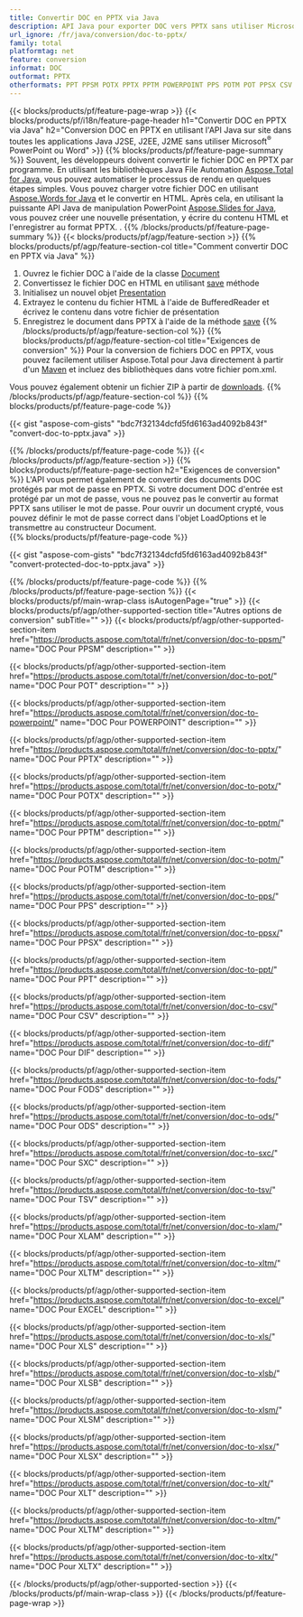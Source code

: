 ```yaml
---
title: Convertir DOC en PPTX via Java
description: API Java pour exporter DOC vers PPTX sans utiliser Microsoft Word ou PowerPoint
url_ignore: /fr/java/conversion/doc-to-pptx/
family: total
platformtag: net
feature: conversion
informat: DOC
outformat: PPTX
otherformats: PPT PPSM POTX PPTX PPTM POWERPOINT PPS POTM POT PPSX CSV DIF FODS ODS SXC TSV XLAM XLTM EXCEL XLS XLSB XLSM XLSX XLT XLTM XLTX
---
```

{{< blocks/products/pf/feature-page-wrap >}}
{{< blocks/products/pf/i18n/feature-page-header h1="Convertir DOC en PPTX via Java" h2="Conversion DOC en PPTX en utilisant l'API Java sur site dans toutes les applications Java J2SE, J2EE, J2ME sans utiliser Microsoft<sup>&reg;</sup> PowerPoint ou Word" >}}
{{% blocks/products/pf/feature-page-summary %}}
Souvent, les développeurs doivent convertir le fichier DOC en PPTX par programme. En utilisant les bibliothèques Java File Automation [Aspose.Total for Java](https://products.aspose.com/total/java/), vous pouvez automatiser le processus de rendu en quelques étapes simples. Vous pouvez charger votre fichier DOC en utilisant [Aspose.Words for Java](https://products.aspose.com/words/java/) et le convertir en HTML. Après cela, en utilisant la puissante API Java de manipulation PowerPoint [Aspose.Slides for Java](https://products.aspose.com/slides/java/), vous pouvez créer une nouvelle présentation, y écrire du contenu HTML et l'enregistrer au format PPTX. .
{{% /blocks/products/pf/feature-page-summary  %}}
{{< blocks/products/pf/agp/feature-section >}}
{{% blocks/products/pf/agp/feature-section-col title="Comment convertir DOC en PPTX via Java" %}}
1. Ouvrez le fichier DOC à l'aide de la classe [Document](https://reference.aspose.com/words/java/com.aspose.words/Document)
2. Convertissez le fichier DOC en HTML en utilisant [save](https://reference.aspose.com/words/java/com.aspose.words/Document#save(java.lang.String,com.aspose.words.SaveOptions)) méthode
3. Initialisez un nouvel objet [Presentation](https://reference.aspose.com/slides/java/com.aspose.slides/Presentation)
5. Extrayez le contenu du fichier HTML à l'aide de BufferedReader et écrivez le contenu dans votre fichier de présentation
6. Enregistrez le document dans PPTX à l'aide de la méthode [save](https://reference.aspose.com/slides/java/com.aspose.slides/Presentation#save-java.io.OutputStream-int-)
{{% /blocks/products/pf/agp/feature-section-col %}}
{{% blocks/products/pf/agp/feature-section-col title="Exigences de conversion" %}}
Pour la conversion de fichiers DOC en PPTX, vous pouvez facilement utiliser Aspose.Total pour Java directement à partir d'un [Maven](https://repository.aspose.com/webapp/#/artifacts/browse/tree/General/repo/com/aspose/aspose-total) et incluez des bibliothèques dans votre fichier pom.xml.

Vous pouvez également obtenir un fichier ZIP à partir de [downloads](https://downloads.aspose.com/total/java).
{{% /blocks/products/pf/agp/feature-section-col %}}
{{% blocks/products/pf/feature-page-code %}}

{{< gist "aspose-com-gists" "bdc7f32134dcfd5fd6163ad4092b843f" "convert-doc-to-pptx.java" >}}


{{% /blocks/products/pf/feature-page-code %}}
{{< /blocks/products/pf/agp/feature-section >}}
{{% blocks/products/pf/feature-page-section  h2="Exigences de conversion" %}}
L'API vous permet également de convertir des documents DOC protégés par mot de passe en PPTX. Si votre document DOC d'entrée est protégé par un mot de passe, vous ne pouvez pas le convertir au format PPTX sans utiliser le mot de passe. Pour ouvrir un document crypté, vous pouvez définir le mot de passe correct dans l'objet LoadOptions et le transmettre au constructeur Document.  
{{% blocks/products/pf/feature-page-code %}}

{{< gist "aspose-com-gists" "bdc7f32134dcfd5fd6163ad4092b843f" "convert-protected-doc-to-pptx.java" >}}

{{% /blocks/products/pf/feature-page-code  %}}
{{% /blocks/products/pf/feature-page-section %}}
{{< blocks/products/pf/main-wrap-class isAutogenPage="true" >}}
{{< blocks/products/pf/agp/other-supported-section title="Autres options de conversion" subTitle="" >}}
{{< blocks/products/pf/agp/other-supported-section-item href="https://products.aspose.com/total/fr/net/conversion/doc-to-ppsm/" name="DOC Pour PPSM" description="" >}}

{{< blocks/products/pf/agp/other-supported-section-item href="https://products.aspose.com/total/fr/net/conversion/doc-to-pot/" name="DOC Pour POT" description="" >}}

{{< blocks/products/pf/agp/other-supported-section-item href="https://products.aspose.com/total/fr/net/conversion/doc-to-powerpoint/" name="DOC Pour POWERPOINT" description="" >}}

{{< blocks/products/pf/agp/other-supported-section-item href="https://products.aspose.com/total/fr/net/conversion/doc-to-pptx/" name="DOC Pour PPTX" description="" >}}

{{< blocks/products/pf/agp/other-supported-section-item href="https://products.aspose.com/total/fr/net/conversion/doc-to-potx/" name="DOC Pour POTX" description="" >}}

{{< blocks/products/pf/agp/other-supported-section-item href="https://products.aspose.com/total/fr/net/conversion/doc-to-pptm/" name="DOC Pour PPTM" description="" >}}

{{< blocks/products/pf/agp/other-supported-section-item href="https://products.aspose.com/total/fr/net/conversion/doc-to-potm/" name="DOC Pour POTM" description="" >}}

{{< blocks/products/pf/agp/other-supported-section-item href="https://products.aspose.com/total/fr/net/conversion/doc-to-pps/" name="DOC Pour PPS" description="" >}}

{{< blocks/products/pf/agp/other-supported-section-item href="https://products.aspose.com/total/fr/net/conversion/doc-to-ppsx/" name="DOC Pour PPSX" description="" >}}

{{< blocks/products/pf/agp/other-supported-section-item href="https://products.aspose.com/total/fr/net/conversion/doc-to-ppt/" name="DOC Pour PPT" description="" >}}

{{< blocks/products/pf/agp/other-supported-section-item href="https://products.aspose.com/total/fr/net/conversion/doc-to-csv/" name="DOC Pour CSV" description="" >}}

{{< blocks/products/pf/agp/other-supported-section-item href="https://products.aspose.com/total/fr/net/conversion/doc-to-dif/" name="DOC Pour DIF" description="" >}}

{{< blocks/products/pf/agp/other-supported-section-item href="https://products.aspose.com/total/fr/net/conversion/doc-to-fods/" name="DOC Pour FODS" description="" >}}

{{< blocks/products/pf/agp/other-supported-section-item href="https://products.aspose.com/total/fr/net/conversion/doc-to-ods/" name="DOC Pour ODS" description="" >}}

{{< blocks/products/pf/agp/other-supported-section-item href="https://products.aspose.com/total/fr/net/conversion/doc-to-sxc/" name="DOC Pour SXC" description="" >}}

{{< blocks/products/pf/agp/other-supported-section-item href="https://products.aspose.com/total/fr/net/conversion/doc-to-tsv/" name="DOC Pour TSV" description="" >}}

{{< blocks/products/pf/agp/other-supported-section-item href="https://products.aspose.com/total/fr/net/conversion/doc-to-xlam/" name="DOC Pour XLAM" description="" >}}

{{< blocks/products/pf/agp/other-supported-section-item href="https://products.aspose.com/total/fr/net/conversion/doc-to-xltm/" name="DOC Pour XLTM" description="" >}}

{{< blocks/products/pf/agp/other-supported-section-item href="https://products.aspose.com/total/fr/net/conversion/doc-to-excel/" name="DOC Pour EXCEL" description="" >}}

{{< blocks/products/pf/agp/other-supported-section-item href="https://products.aspose.com/total/fr/net/conversion/doc-to-xls/" name="DOC Pour XLS" description="" >}}

{{< blocks/products/pf/agp/other-supported-section-item href="https://products.aspose.com/total/fr/net/conversion/doc-to-xlsb/" name="DOC Pour XLSB" description="" >}}

{{< blocks/products/pf/agp/other-supported-section-item href="https://products.aspose.com/total/fr/net/conversion/doc-to-xlsm/" name="DOC Pour XLSM" description="" >}}

{{< blocks/products/pf/agp/other-supported-section-item href="https://products.aspose.com/total/fr/net/conversion/doc-to-xlsx/" name="DOC Pour XLSX" description="" >}}

{{< blocks/products/pf/agp/other-supported-section-item href="https://products.aspose.com/total/fr/net/conversion/doc-to-xlt/" name="DOC Pour XLT" description="" >}}

{{< blocks/products/pf/agp/other-supported-section-item href="https://products.aspose.com/total/fr/net/conversion/doc-to-xltm/" name="DOC Pour XLTM" description="" >}}

{{< blocks/products/pf/agp/other-supported-section-item href="https://products.aspose.com/total/fr/net/conversion/doc-to-xltx/" name="DOC Pour XLTX" description="" >}}


{{< /blocks/products/pf/agp/other-supported-section >}}
{{< /blocks/products/pf/main-wrap-class >}}
{{< /blocks/products/pf/feature-page-wrap >}}